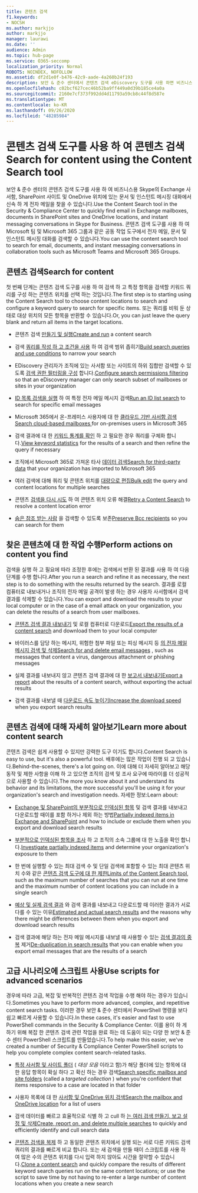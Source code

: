 ```yaml
---
title: 콘텐츠 검색
f1.keywords:
- NOCSH
ms.author: markjjo
author: markjjo
manager: laurawi
ms.date: ''
audience: Admin
ms.topic: hub-page
ms.service: O365-seccomp
localization_priority: Normal
ROBOTS: NOINDEX, NOFOLLOW
ms.assetid: df2d1e0f-b476-42c9-aade-4a260b24f193
description: 보안 & 준수 센터에서 콘텐츠 검색 eDiscovery 도구를 사용 하면 비즈니스용 Skype의 Exchange 사서함, SharePoint 사이트 및 OneDrive 위치에 있는 문서 및 인스턴트 메시징 대화에서 신속 하 게 전자 메일을 찾을 수 있습니다.
ms.openlocfilehash: c02bcf627cec46b52ba9ff449a0d39b185ce4a0a
ms.sourcegitcommit: 2160e7cf373f992dd4d11793a59cb8c44f8d587e
ms.translationtype: MT
ms.contentlocale: ko-KR
ms.lasthandoff: 09/26/2020
ms.locfileid: "48285984"
---
```

# <a name="search-for-content-using-the-content-search-tool"></a><span data-ttu-id="7743e-103">콘텐츠 검색 도구를 사용 하 여 콘텐츠 검색</span><span class="sxs-lookup"><span data-stu-id="7743e-103">Search for content using the Content Search tool</span></span>

<span data-ttu-id="7743e-104">보안 & 준수 센터의 콘텐츠 검색 도구를 사용 하 여 비즈니스용 Skype의 Exchange 사서함, SharePoint 사이트 및 OneDrive 위치에 있는 문서 및 인스턴트 메시징 대화에서 신속 하 게 전자 메일을 찾을 수 있습니다.</span><span class="sxs-lookup"><span data-stu-id="7743e-104">Use the Content Search tool in the Security & Compliance Center to quickly find email in Exchange mailboxes, documents in SharePoint sites and OneDrive locations, and instant messaging conversations in Skype for Business.</span></span> <span data-ttu-id="7743e-105">콘텐츠 검색 도구를 사용 하 여 Microsoft 팀 및 Microsoft 365 그룹과 같은 공동 작업 도구에서 전자 메일, 문서 및 인스턴트 메시징 대화를 검색할 수 있습니다.</span><span class="sxs-lookup"><span data-stu-id="7743e-105">You can use the content search tool to search for email, documents, and instant messaging conversations in collaboration tools such as Microsoft Teams and Microsoft 365 Groups.</span></span>
  
## <a name="search-for-content"></a><span data-ttu-id="7743e-106">콘텐츠 검색</span><span class="sxs-lookup"><span data-stu-id="7743e-106">Search for content</span></span>

<span data-ttu-id="7743e-107">첫 번째 단계는 콘텐츠 검색 도구를 사용 하 여 검색 하 고 특정 항목을 검색할 키워드 쿼리를 구성 하는 콘텐츠 위치를 선택 하는 것입니다.</span><span class="sxs-lookup"><span data-stu-id="7743e-107">The first step is to starting using the Content Search tool to choose content locations to search and configure a keyword query to search for specific items.</span></span> <span data-ttu-id="7743e-108">또는 쿼리를 비워 둔 상태로 대상 위치의 모든 항목을 반환할 수 있습니다.</span><span class="sxs-lookup"><span data-stu-id="7743e-108">Or, you can just leave the query blank and return all items in the target locations.</span></span>
  
- <span data-ttu-id="7743e-109">콘텐츠 검색 [만들기 및 실행](content-search.md)</span><span class="sxs-lookup"><span data-stu-id="7743e-109">[Create and run](content-search.md) a content search</span></span> 
    
- <span data-ttu-id="7743e-110">검색 [쿼리를 작성 하 고 조건을 사용](keyword-queries-and-search-conditions.md) 하 여 검색 범위 좁히기</span><span class="sxs-lookup"><span data-stu-id="7743e-110">[Build search queries and use conditions](keyword-queries-and-search-conditions.md) to narrow your search</span></span> 
    
- <span data-ttu-id="7743e-111">EDiscovery 관리자가 조직에 있는 사서함 또는 사이트의 하위 집합만 검색할 수 있도록 [검색 권한 필터링을 구성](permissions-filtering-for-content-search.md) 합니다.</span><span class="sxs-lookup"><span data-stu-id="7743e-111">[Configure search permissions filtering](permissions-filtering-for-content-search.md) so that an eDiscovery manager can only search subset of mailboxes or sites in your organization</span></span> 
    
- <span data-ttu-id="7743e-112">[ID 목록 검색을 실행](csv-file-for-an-id-list-content-search.md) 하 여 특정 전자 메일 메시지 검색</span><span class="sxs-lookup"><span data-stu-id="7743e-112">[Run an ID list search](csv-file-for-an-id-list-content-search.md) to search for specific email messages</span></span> 
    
- <span data-ttu-id="7743e-113">Microsoft 365에서 온-프레미스 사용자에 대 한 [클라우드 기반 사서함 검색](search-cloud-based-mailboxes-for-on-premises-users.md)</span><span class="sxs-lookup"><span data-stu-id="7743e-113">[Search cloud-based mailboxes ](search-cloud-based-mailboxes-for-on-premises-users.md) for on-premises users in Microsoft 365</span></span>

- <span data-ttu-id="7743e-114">검색 결과에 대 한 [키워드 통계를 확인](view-keyword-statistics-for-content-search.md) 하 고 필요한 경우 쿼리를 구체화 합니다.</span><span class="sxs-lookup"><span data-stu-id="7743e-114">[View keyword statistics](view-keyword-statistics-for-content-search.md) for the results of a search and then refine the query if necessary</span></span> 
    
- <span data-ttu-id="7743e-115">조직에서 Microsoft 365로 가져온 타사 [데이터 검색](use-content-search-to-search-third-party-data-that-was-imported.md)</span><span class="sxs-lookup"><span data-stu-id="7743e-115">[Search for third-party data](use-content-search-to-search-third-party-data-that-was-imported.md) that your organization has imported to Microsoft 365</span></span> 
    
- <span data-ttu-id="7743e-116">여러 검색에 대해 쿼리 및 콘텐츠 위치를 [대량으로 편집](bulk-edit-content-searches.md)</span><span class="sxs-lookup"><span data-stu-id="7743e-116">[Bulk edit](bulk-edit-content-searches.md) the query and content locations for multiple searches</span></span> 
    
- <span data-ttu-id="7743e-117">콘텐츠 [검색을 다시 시도](retry-failed-content-search.md) 하 여 콘텐츠 위치 오류 해결</span><span class="sxs-lookup"><span data-stu-id="7743e-117">[Retry a Content Search](retry-failed-content-search.md) to resolve a content location error</span></span>

- <span data-ttu-id="7743e-118">[숨은 참조 받는 사람](https://docs.microsoft.com/exchange/policy-and-compliance/holds/preserve-bcc-recipients-and-group-members) 을 검색할 수 있도록 보존</span><span class="sxs-lookup"><span data-stu-id="7743e-118">[Preserve Bcc recipients](https://docs.microsoft.com/exchange/policy-and-compliance/holds/preserve-bcc-recipients-and-group-members) so you can search for them</span></span> 


## <a name="perform-actions-on-content-you-find"></a><span data-ttu-id="7743e-119">찾은 콘텐츠에 대 한 작업 수행</span><span class="sxs-lookup"><span data-stu-id="7743e-119">Perform actions on content you find</span></span>

<span data-ttu-id="7743e-120">검색을 실행 하 고 필요에 따라 조정한 후에는 검색에서 반환 된 결과를 사용 하 여 다음 단계를 수행 합니다.</span><span class="sxs-lookup"><span data-stu-id="7743e-120">After you run a search and refine it as necessary, the next step is to do something with the results returned by the search.</span></span> <span data-ttu-id="7743e-121">결과를 로컬 컴퓨터로 내보내거나 조직의 전자 메일 공격이 발생 하는 경우 사용자 사서함에서 검색 결과를 삭제할 수 있습니다.</span><span class="sxs-lookup"><span data-stu-id="7743e-121">You can export and download the results to your local computer or in the case of a email attack on your organization, you can delete the results of a search from user mailboxes.</span></span>
  
- <span data-ttu-id="7743e-122">[콘텐츠 검색 결과 내보내기](export-search-results.md) 및 로컬 컴퓨터로 다운로드</span><span class="sxs-lookup"><span data-stu-id="7743e-122">[Export the results of a content search](export-search-results.md) and download them to your local computer</span></span> 
    
- <span data-ttu-id="7743e-123">바이러스를 담당 하는 메시지, 위험한 첨부 파일 또는 피싱 메시지 등 [의 전자 메일 메시지 검색 및 삭제](search-for-and-delete-messages-in-your-organization.md)</span><span class="sxs-lookup"><span data-stu-id="7743e-123">[Search for and delete email messages](search-for-and-delete-messages-in-your-organization.md) , such as messages that content a virus, dangerous attachment or phishing messages</span></span> 
    
- <span data-ttu-id="7743e-124">실제 결과를 내보내지 않고 콘텐츠 검색 결과에 대 한 [보고서 내보내기](export-a-content-search-report.md)</span><span class="sxs-lookup"><span data-stu-id="7743e-124">[Export a report](export-a-content-search-report.md) about the results of a content search, without exporting the actual results</span></span> 
    
- <span data-ttu-id="7743e-125">검색 결과를 내보낼 때 [다운로드 속도 높이기](increase-download-speeds-when-exporting-ediscovery-results.md)</span><span class="sxs-lookup"><span data-stu-id="7743e-125">[Increase the download speed](increase-download-speeds-when-exporting-ediscovery-results.md) when you export search results</span></span> 
    
## <a name="learn-more-about-content-search"></a><span data-ttu-id="7743e-126">콘텐츠 검색에 대해 자세히 알아보기</span><span class="sxs-lookup"><span data-stu-id="7743e-126">Learn more about content search</span></span>

<span data-ttu-id="7743e-127">콘텐츠 검색은 쉽게 사용할 수 있지만 강력한 도구 이기도 합니다.</span><span class="sxs-lookup"><span data-stu-id="7743e-127">Content Search is easy to use, but it's also a powerful tool.</span></span> <span data-ttu-id="7743e-128">배후에는 많은 작업이 진행 되 고 있습니다.</span><span class="sxs-lookup"><span data-stu-id="7743e-128">Behind-the-scenes, there's a lot going on.</span></span> <span data-ttu-id="7743e-129">이에 대해 더 자세히 알아보고 해당 동작 및 제한 사항을 이해 하 고 있으면 조직의 검색 및 조사 요구에 따라이를 더 성공적으로 사용할 수 있습니다.</span><span class="sxs-lookup"><span data-stu-id="7743e-129">The more you know about it and understand its behavior and its limitations, the more successful you'll be using it for your organization's search and investigation needs.</span></span> <span data-ttu-id="7743e-130">자세한 정보:</span><span class="sxs-lookup"><span data-stu-id="7743e-130">Learn about:</span></span>
  
- <span data-ttu-id="7743e-131">[Exchange 및 SharePoint의 부분적으로 인덱싱된 항목](partially-indexed-items-in-content-search.md) 및 검색 결과를 내보내고 다운로드할 때이를 포함 하거나 제외 하는 방법</span><span class="sxs-lookup"><span data-stu-id="7743e-131">[Partially indexed items in Exchange and SharePoint](partially-indexed-items-in-content-search.md) and how to include or exclude them when you export and download search results</span></span> 
    
- <span data-ttu-id="7743e-132">[부분적으로 인덱싱된 항목을 조사](investigating-partially-indexed-items-in-ediscovery.md) 하 고 조직의 소속 그룹에 대 한 노출을 확인 합니다.</span><span class="sxs-lookup"><span data-stu-id="7743e-132">[Investigate partially indexed items](investigating-partially-indexed-items-in-ediscovery.md) and determine your organization's exposure to them</span></span> 
    
- <span data-ttu-id="7743e-133">한 번에 실행할 수 있는 최대 검색 수 및 단일 검색에 포함할 수 있는 최대 콘텐츠 위치 수와 같은 [콘텐츠 검색 도구에 대 한 제한](limits-for-content-search.md)</span><span class="sxs-lookup"><span data-stu-id="7743e-133">[Limits of the Content Search tool](limits-for-content-search.md), such as the maximum number of searches that you can run at one time and the maximum number of content locations you can include in a single search</span></span> 
    
- <span data-ttu-id="7743e-134">[예상 및 실제 검색 결과](differences-between-estimated-and-actual-ediscovery-search-results.md) 와 검색 결과를 내보내고 다운로드할 때 이러한 결과가 서로 다를 수 있는 이유</span><span class="sxs-lookup"><span data-stu-id="7743e-134">[Estimated and actual search results](differences-between-estimated-and-actual-ediscovery-search-results.md) and the reasons why there might be differences between them when you export and download search results</span></span> 
    
- <span data-ttu-id="7743e-135">검색 결과에 해당 하는 전자 메일 메시지를 내보낼 때 사용할 수 있는 [검색 결과의 중복](de-duplication-in-ediscovery-search-results.md) 제거</span><span class="sxs-lookup"><span data-stu-id="7743e-135">[De-duplication in search results](de-duplication-in-ediscovery-search-results.md) that you can enable when you export email messages that are the results of a search</span></span> 
    
## <a name="use-scripts-for-advanced-scenarios"></a><span data-ttu-id="7743e-136">고급 시나리오에 스크립트 사용</span><span class="sxs-lookup"><span data-stu-id="7743e-136">Use scripts for advanced scenarios</span></span>

<span data-ttu-id="7743e-137">경우에 따라 고급, 복잡 및 반복적인 콘텐츠 검색 작업을 수행 해야 하는 경우가 있습니다.</span><span class="sxs-lookup"><span data-stu-id="7743e-137">Sometimes you have to perform more advanced, complex, and repetitive content search tasks.</span></span> <span data-ttu-id="7743e-138">이러한 경우 보안 & 준수 센터에서 PowerShell 명령을 보다 쉽고 빠르게 사용할 수 있습니다.</span><span class="sxs-lookup"><span data-stu-id="7743e-138">In these cases, it's easier and fast to use PowerShell commands in the Security & Compliance Center.</span></span> <span data-ttu-id="7743e-139">이를 용이 하 게 하기 위해 복잡 한 콘텐츠 검색 관련 작업을 완료 하는 데 도움이 되는 다양 한 보안 & 준수 센터 PowerShell 스크립트를 만들었습니다.</span><span class="sxs-lookup"><span data-stu-id="7743e-139">To help make this easier, we've created a number of Security & Compliance Center PowerShell scripts to help you complete complex content search-related tasks.</span></span>
  
- <span data-ttu-id="7743e-140">[특정 사서함 및 사이트 폴더](use-content-search-for-targeted-collections.md) (  *대상 모음*  이라고 함)가 해당 폴더에 있는 항목에 대 한 응답 항목이 확실 하다 고 확신 하는 경우 검색</span><span class="sxs-lookup"><span data-stu-id="7743e-140">[Search specific mailbox and site folders](use-content-search-for-targeted-collections.md) (called a  *targeted collection*  ) when you're confident that items responsive to a case are located in that folder</span></span> 
    
- <span data-ttu-id="7743e-141">사용자 목록에 대 한 [사서함 및 OneDrive 위치 검색](search-the-mailbox-and-onedrive-for-business-for-a-list-of-users.md)</span><span class="sxs-lookup"><span data-stu-id="7743e-141">[Search the mailbox and OneDrive location](search-the-mailbox-and-onedrive-for-business-for-a-list-of-users.md) for a list of users</span></span> 
    
- <span data-ttu-id="7743e-142">검색 데이터를 빠르고 효율적으로 식별 하 고 cull 하 [는 여러 검색 만들기, 보고 설정 및 삭제](create-report-on-and-delete-multiple-content-searches.md)</span><span class="sxs-lookup"><span data-stu-id="7743e-142">[Create, report on, and delete multiple searches](create-report-on-and-delete-multiple-content-searches.md) to quickly and efficiently identify and cull search data</span></span> 
    
- <span data-ttu-id="7743e-143">[콘텐츠 검색을 복제](clone-a-content-search.md) 하 고 동일한 콘텐츠 위치에서 실행 되는 서로 다른 키워드 검색 쿼리의 결과를 빠르게 비교 합니다. 또는 새 검색을 만들 때이 스크립트를 사용 하 여 많은 수의 콘텐츠 위치를 다시 입력 하지 않아도 시간을 절약할 수 있습니다.</span><span class="sxs-lookup"><span data-stu-id="7743e-143">[Clone a content search](clone-a-content-search.md) and quickly compare the results of different keyword search queries run on the same content locations; or use the script to save time by not having to re-enter a large number of content locations when you create a new search</span></span> 
    

